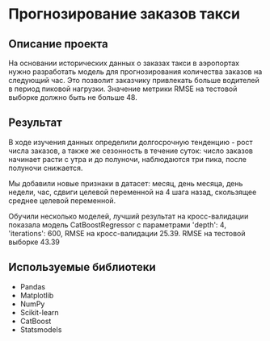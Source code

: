 # Прогнозирование заказов такси

## Описание проекта

На основании исторических данных о заказах такси в аэропортах нужно разработать модель для прогнозирования количества заказов на следующий час. Это позволит заказчику привлекать больше водителей в период пиковой нагрузки. Значение метрики RMSE на тестовой выборке должно быть не больше 48.

## Результат

В ходе изучения данных определили долгосрочную тенденцию - рост числа заказов, а также же сезонность в течение суток: число заказов начинает расти с утра и до полуночи, наблюдаются три пика, после полуночи снижается.

Мы добавили новые признаки в датасет: месяц, день месяца, день недели, час, сдвиги целевой переменной на 4 шага назад, скользящее среднее целевой переменной.

Обучили несколько моделей, лучший результат на кросс-валидации показала модель CatBoostRegressor с параметрами 'depth': 4, 'iterations': 600, RMSE на кросс-валидации 25.39. RMSE на тестовой выборке 43.39

## Используемые библиотеки

- Pandas
- Matplotlib
- NumPy
- Scikit-learn
- CatBoost
- Statsmodels
